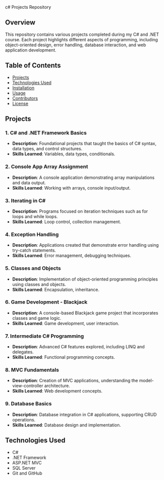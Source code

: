 c# Projects Repository

## Overview

This repository contains various projects completed during my C# and .NET course. Each project highlights different aspects of programming, including object-oriented design, error handling, database interaction, and web application development.

## Table of Contents

- [Projects](#projects)
- [Technologies Used](#technologies-used)
- [Installation](#installation)
- [Usage](#usage)
- [Contributors](#contributors)
- [License](#license)

## Projects

### 1. C# and .NET Framework Basics
- **Description**: Foundational projects that taught the basics of C# syntax, data types, and control structures.
- **Skills Learned**: Variables, data types, conditionals.

### 2. Console App Array Assignment
- **Description**: A console application demonstrating array manipulations and data output.
- **Skills Learned**: Working with arrays, console input/output.

### 3. Iterating in C#
- **Description**: Programs focused on iteration techniques such as for loops and while loops.
- **Skills Learned**: Loop control, collection management.

### 4. Exception Handling
- **Description**: Applications created that demonstrate error handling using try-catch statements.
- **Skills Learned**: Error management, debugging techniques.

### 5. Classes and Objects
- **Description**: Implementation of object-oriented programming principles using classes and objects.
- **Skills Learned**: Encapsulation, inheritance.

### 6. Game Development - Blackjack
- **Description**: A console-based Blackjack game project that incorporates classes and game logic.
- **Skills Learned**: Game development, user interaction.

### 7. Intermediate C# Programming
- **Description**: Advanced C# features explored, including LINQ and delegates.
- **Skills Learned**: Functional programming concepts.

### 8. MVC Fundamentals
- **Description**: Creation of MVC applications, understanding the model-view-controller architecture.
- **Skills Learned**: Web development concepts.

### 9. Database Basics
- **Description**: Database integration in C# applications, supporting CRUD operations.
- **Skills Learned**: Database design and implementation.

## Technologies Used

- C#
- .NET Framework
- ASP.NET MVC
- SQL Server
- Git and GitHub

